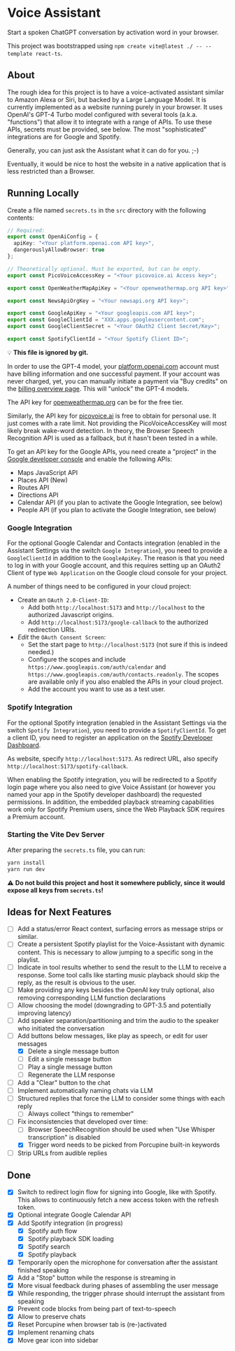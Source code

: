 # Voice Assistant

Start a spoken ChatGPT conversation by activation word in your browser.

This project was bootstrapped using `npm create vite@latest ./ -- --template react-ts`.

## About

The rough idea for this project is to have a voice-activated assistant similar to Amazon Alexa or Siri, but backed by a Large Language Model.
It is currently implemented as a website running purely in your browser.
It uses OpenAI's GPT-4 Turbo model configured with several tools (a.k.a. "functions") that allow it to integrate with a range of APIs.
To use these APIs, secrets must be provided, see below.
The most "sophisticated" integrations are for Google and Spotify.

Generally, you can just ask the Assistant what it can do for you. ;-)

Eventually, it would be nice to host the website in a native application that is less restricted than a Browser.

## Running Locally

Create a file named `secrets.ts` in the `src` directory with the following contents:

```typescript
// Required:
export const OpenAiConfig = {
  apiKey: "<Your platform.openai.com API key>",
  dangerouslyAllowBrowser: true
};

// Theoretically optional. Must be exported, but can be empty.
export const PicoVoiceAccessKey = "<Your picovoice.ai Access key>";

export const OpenWeatherMapApiKey = "<Your openweathermap.org API key>";

export const NewsApiOrgKey = "<Your newsapi.org API key>";

export const GoogleApiKey = "<Your googleapis.com API key>";
export const GoogleClientId = "XXX.apps.googleusercontent.com";
export const GoogleClientSecret = "<Your OAuth2 Client Secret/Key>";

export const SpotifyClientId = "<Your Spotify Client ID>";
```

:bulb: **This file is ignored by git.**

In order to use the GPT-4 model, your [platform.openai.com](https://platform.openai.com/) account must have billing information and one successful payment.
If your account was never charged, yet, you can manually initiate a payment via "Buy credits" on the [billing overview page](https://platform.openai.com/account/billing/overview).
This will "unlock" the GPT-4 models.

The API key for [openweathermap.org](https://openweathermap.org/) can be for the free tier.

Similarly, the API key for [picovoice.ai](https://picovoice.ai) is free to obtain for personal use.
It just comes with a rate limit.
Not providing the PicoVoiceAccessKey will most likely break wake-word detection.
In theory, the Browser Speech Recognition API is used as a fallback, but it hasn't been tested in a while.

To get an API key for the Google APIs, you need create a "project" in the [Google developer console](https://console.cloud.google.com) and enable the following APIs:

- Maps JavaScript API
- Places API (New)
- Routes API
- Directions API
- Calendar API (if you plan to activate the Google Integration, see below)
- People API (if you plan to activate the Google Integration, see below)

### Google Integration

For the optional Google Calendar and Contacts integration (enabled in the Assistant Settings via the switch `Google Integration`), you need to provide a `GoogleClientId` in addition to the `GoogleApiKey`.
The reason is that you need to log in with your Google account, and this requires setting up an OAuth2 Client of type `Web Application` on the Google cloud console for your project.

A number of things need to be configured in your cloud project:

- Create an `OAuth 2.0-Client-ID`:
  - Add both `http://localhost:5173` and `http://localhost` to the authorized Javascript origins.
  - Add `http://localhost:5173/google-callback` to the authorized redirection URIs.
- *Edit* the `OAuth Consent Screen`:
  - Set the start page to `http://localhost:5173` (not sure if this is indeed needed.)
  - Configure the scopes and include `https://www.googleapis.com/auth/calendar` and `https://www.googleapis.com/auth/contacts.readonly`.
    The scopes are available only if you also enabled the APIs in your cloud project.
  - Add the account you want to use as a test user.

### Spotify Integration

For the optional Spotify integration (enabled in the Assistant Settings via the switch `Spotify Integration`), you need to provide a `SpotifyClientId`.
To get a client ID, you need to register an application on the [Spotify Developer Dashboard](https://developer.spotify.com/dashboard/applications).

As website, specify `http://localhost:5173`.
As redirect URL, also specify `http://localhost:5173/spotify-callback`.

When enabling the Spotify integration, you will be redirected to a Spotify login page where you also need to give Voice Assistant (or however you named your app in the Spotify developer dashboard) the requested permissions.
In addition, the embedded playback streaming capabilities work only for Spotify Premium users, since the Web Playback SDK requires a Premium account.

### Starting the Vite Dev Server

After preparing the `secrets.ts` file, you can run:

```bash
yarn install
yarn run dev
```

:warning: **Do not build this project and host it somewhere publicly, since it would expose all keys from `secrets.ts`!**

## Ideas for Next Features

- [ ] Add a status/error React context, surfacing errors as message strips or similar.
- [ ] Create a persistent Spotify playlist for the Voice-Assistant with dynamic content.
  This is necessary to allow jumping to a specific song in the playlist.
- [ ] Indicate in tool results whether to send the result to the LLM to receive a response.
  Some tool calls like starting music playback should skip the reply, as the result is obvious to the user.
- [ ] Make providing any keys besides the OpenAI key truly optional, also removing corresponding LLM function declarations
- [ ] Allow choosing the model (downgrading to GPT-3.5 and potentially improving latency)
- [ ] Add speaker separation/partitioning and trim the audio to the speaker who initiated the conversation
- [ ] Add buttons below messages, like play as speech, or edit for user messages
  - [x] Delete a single message button
  - [ ] Edit a single message button
  - [ ] Play a single message button
  - [ ] Regenerate the LLM response
- [ ] Add a "Clear" button to the chat
- [ ] Implement automatically naming chats via LLM
- [ ] Structured replies that force the LLM to consider some things with each reply
  - [ ] Always collect "things to remember"
- [ ] Fix inconsistencies that developed over time:
  - [ ] Browser SpeechRecognition should be used when "Use Whisper transcription" is disabled
  - [x] Trigger word needs to be picked from Porcupine built-in keywords
- [ ] Strip URLs from audible replies

## Done

- [x] Switch to redirect login flow for signing into Google, like with Spotify.
  This allows to continuously fetch a new access token with the refresh token.
- [x] Optional integrate Google Calendar API
- [X] Add Spotify integration (in progress)
  - [x] Spotify auth flow
  - [x] Spotify playback SDK loading
  - [X] Spotify search
  - [X] Spotify playback
- [x] Temporarily open the microphone for conversation after the assistant finished speaking
- [x] Add a "Stop" button while the response is streaming in
- [x] More visual feedback during phases of assembling the user message
- [x] While responding, the trigger phrase should interrupt the assistant from speaking
- [x] Prevent code blocks from being part of text-to-speech
- [x] Allow to preserve chats
- [x] Reset Porcupine when browser tab is (re-)activated
- [x] Implement renaming chats
- [x] Move gear icon into sidebar
